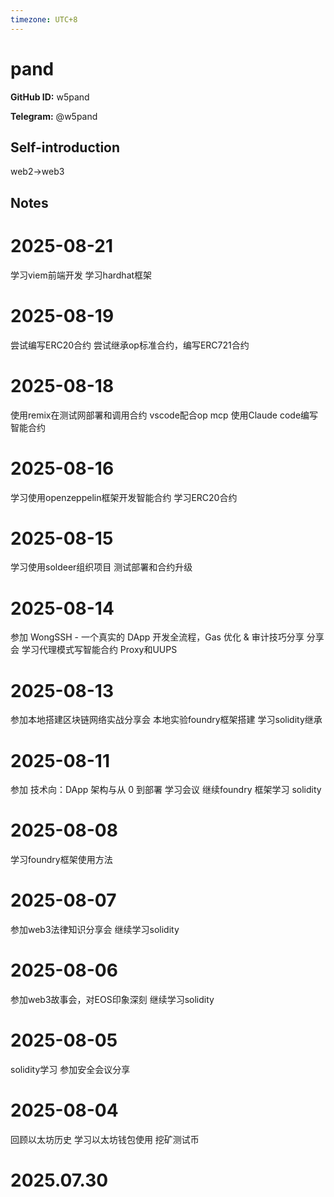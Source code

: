 ```yaml
---
timezone: UTC+8
---
```


# pand

**GitHub ID:** w5pand

**Telegram:** @w5pand

## Self-introduction

web2->web3

## Notes

<!-- Content_START -->
# 2025-08-21

学习viem前端开发
学习hardhat框架

# 2025-08-19

尝试编写ERC20合约
尝试继承op标准合约，编写ERC721合约

# 2025-08-18

使用remix在测试网部署和调用合约
vscode配合op mcp 使用Claude code编写智能合约

# 2025-08-16

学习使用openzeppelin框架开发智能合约
学习ERC20合约

# 2025-08-15

学习使用soldeer组织项目
测试部署和合约升级

# 2025-08-14

参加 WongSSH - 一个真实的 DApp 开发全流程，Gas 优化 & 审计技巧分享  分享会
学习代理模式写智能合约
Proxy和UUPS

# 2025-08-13

参加本地搭建区块链网络实战分享会
本地实验foundry框架搭建
学习solidity继承

# 2025-08-11

参加 技术向：DApp 架构与从 0 到部署 学习会议
继续foundry 框架学习 solidity

# 2025-08-08

学习foundry框架使用方法

# 2025-08-07

参加web3法律知识分享会
继续学习solidity

# 2025-08-06

参加web3故事会，对EOS印象深刻
继续学习solidity

# 2025-08-05

solidity学习
参加安全会议分享

# 2025-08-04

回顾以太坊历史
学习以太坊钱包使用
挖矿测试币


# 2025.07.30


<!-- Content_END -->
